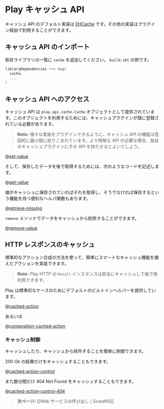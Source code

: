 <!--- Copyright (C) 2009-2013 Typesafe Inc. <http://www.typesafe.com> -->
<!--
# The Play cache API
-->
# Play キャッシュ API

<!--
The default implementation of the Cache API uses [EHCache](http://ehcache.org/). You can also provide your own implementation via a plug-in.
-->
キャッシュ API のデフォルト実装は [EHCache](http://ehcache.org/) です。その他の実装はプラグイン経由で利用することができます。

<!--
## Importing the Cache API
-->
## キャッシュ API のインポート

<!--
Add `cache` into your dependencies list. For example, in `build.sbt`:
-->
依存ライブラリの一覧に `cache` を追加してください。 `build.sbt` の例です。

```scala
libraryDependencies ++= Seq(
  cache,
  ...
)
```

<!--
## Accessing the Cache API
-->
## キャッシュ API へのアクセス

<!--
The cache API is provided by the `play.api.cache.Cache` object. It requires a registered cache plug-in.
-->
キャッシュ API は `play.api.cache.Cache` オブジェクトとして提供されています。このオブジェクトを利用するためには、キャッシュプラグインが既に登録されている必要があります。

<!--
> **Note:** The API is intentionally minimal to allow several implementation to be plugged. If you need a more specific API, use the one provided by your Cache plugin.

Using this simple API you can either store data in cache:
-->
> **Note:** 様々な実装をプラグインできるように、キャッシュ API の機能は意図的に最小限に絞りこまれています。より特殊な API が必要な場合、独自のキャッシュプラグインにその API を持たせるとよいでしょう。

@[set-value](code/ScalaCache.scala)


<!--
And then retrieve it later:
-->
そして、保存したデータを後で取得するためには、次のようなコードを記述します。

@[get-value](code/ScalaCache.scala)

<!--
There is also a convenient helper to retrieve from cache or set the value in cache if it was missing:
-->
値がキャッシュに保存されていればそれを取得し、そうでなければ保存するという機能を持つ便利なヘルパ関数もあります。

@[retrieve-missing](code/ScalaCache.scala)


<!--
To remove an item from the cache use the `remove` method:
-->
`remove` メソッドでデータをキャッシュから削除することができます。

@[remove-value](code/ScalaCache.scala)


<!--
## Caching HTTP responses
-->
## HTTP レスポンスのキャッシュ

<!--
You can easily create smart cached actions using standard Action composition. 

> **Note:** Play HTTP `Result` instances are safe to cache and reuse later.

Play provides a default built-in helper for standard cases:
-->
標準的なアクション合成の方法を使って、簡単にスマートなキャッシュ機能を備えたアクションを実装できます。

> **Note:** Play HTTP の `Result` インスタンスは安全にキャッシュして後で再利用できます。

Play は標準的なケースのためにデフォルトのビルトインヘルパーを提供しています。

@[cached-action](code/ScalaCache.scala)

<!--
Or even:
-->
あるいは

@[composition-cached-action](code/ScalaCache.scala)

<!--
### Control caching
-->
### キャッシュ制御

<!--
You can easily control what you want to cache or what you want to exclude from the cache.

You may want to only cache 200 Ok results.
-->
キャッシュしたり、キャッシュから除外することを簡単に制御できます。

200 Ok の結果だけをキャッシュすることもできます。

@[cached-action-control](code/ScalaCache.scala)

<!--
Or cache 404 Not Found only for a couple of minutes
-->
また数分間だけ 404 Not Found をキャッシュすることもできます。

@[cached-action-control-404](code/ScalaCache.scala)

<!--
> **Next:** [[Calling web services | ScalaWS]]
-->
> **次ページ:** [[Web サービスの呼び出し | ScalaWS]]

